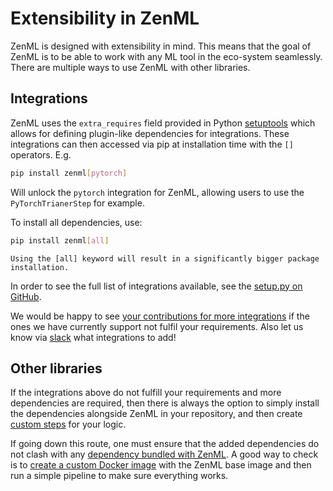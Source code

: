 # Extensibility in ZenML
ZenML is designed with extensibility in mind. This means that the goal of ZenML is to be able to work with any 
ML tool in the eco-system seamlessly. There are multiple ways to use ZenML with other libraries.

## Integrations
ZenML uses the `extra_requires` field provided in Python [setuptools](https://setuptools.readthedocs.io/en/latest/setuptools.html) 
which allows for defining plugin-like dependencies for integrations. These integrations can then accessed via pip at installation time 
with the `[]` operators. E.g.

```bash
pip install zenml[pytorch]
```

Will unlock the `pytorch` integration for ZenML, allowing users to use the `PyTorchTrianerStep` for example.

To install all dependencies, use:

```bash
pip install zenml[all]
```

```{warning}
Using the [all] keyword will result in a significantly bigger package installation.
```

In order to see the full list of integrations available, see the [setup.py on GitHub](https://github.com/maiot-io/zenml/blob/main/setup.py).

We would be happy to see [your contributions for more integrations](https://github.com/maiot-io/zenml/) if the ones we have currently support 
not fulfil your requirements. Also let us know via [slack](https://zenml.io/slack-invite) what integrations to add!

## Other libraries
If the integrations above do not fulfill your requirements and more dependencies are required, then there is always the option to simply 
install the dependencies alongside ZenML in your repository, and then create [custom steps](../steps/what-is-a-step.md) for your logic. 

If going down this route, one must ensure that the added dependencies do not clash with any [dependency bundled with ZenML](https://github.com/maiot-io/zenml/blob/main/setup.py). 
A good way to check is to [create a custom Docker image](../backends/using-docker.md) with the ZenML base image and then run a simple pipeline to make sure everything works.
